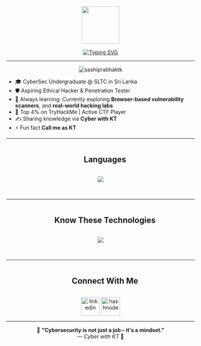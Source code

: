 <br>

<p align="center"><img src="https://github.com/7oSkaaa/7oSkaaa/blob/main/Images/about_me.gif?raw=true" width="100px"></p>
<p align="center"><a href="https://git.io/typing-svg"><img src="https://readme-typing-svg.herokuapp.com/?font=Fira+Code&weight=600&size=32&pause=1000&color=38bdae&center=true&width=520&lines=I%27m+Sashiprabha+KTK;Aspiring+Cybersecurity;CTF+Player;Learning+Web+Pentesting" alt="Typing SVG" /></a></p>
<hr>



<p align="center"> <img src="https://komarev.com/ghpvc/?username=sashiprabhaktk&label=Profile%20views&color=0e75b6&style=flat" alt="sashiprabhaktk" /> </p>

- 🎓 CyberSec Undergraduate @ SLTC in Sri Lanka
- 🛡️ Aspiring Ethical Hacker & Penetration Tester
- 🧠 Always learning: Currently exploring **Browser-based vulnerability scanners**, and **real-world hacking labs**
- 🥷 Top 4% on TryHackMe | Active CTF Player
- ✍️ Sharing knowledge via **Cyber with KT**
- ⚡ Fun fact **Call me as KT**
<hr>




<!--h1 without bottom border-->
<div id="user-content-toc">
  <ul align="center">
    <summary><h2 style="display: inline-block">Languages</h2></summary>
  </ul>
</div>
<!--tech stack icons-->
<p align="center">
  <a href="https://skillicons.dev">
    <img src="https://skillicons.dev/icons?i=html,css,js,python&perline=14" />
  </a>
</p>
<br>
<hr>

<!--h1 without bottom border-->
<div id="user-content-toc">
  <ul align="center">
    <summary><h2 style="display: inline-block">Know These Technologies</h2></summary>
  </ul>
</div>
<!--tech stack icons-->
<p align="center">
  <a href="https://skillicons.dev">
    <img src="https://skillicons.dev/icons?i=github,vscode,linux,discord&perline=14" />
  </a>
</p>
<br>
<hr>




<!-- Connect with me -->
<!--h2 without bottom border-->
<div id="user-content-toc">
  <ul align="center">
    <summary><h2 style="display: inline-block">Connect With Me</h2></summary>
  </ul>
</div>

<!--icons and links-->
<p align="center">
<a href="https://www.linkedin.com/in/sashiprabha-ktk44/" target="blank"><img align="center" src="https://user-images.githubusercontent.com/88904952/234979284-68c11d7f-1acc-4f0c-ac78-044e1037d7b0.png" alt="linkedin" height="50" width="50" /></a>
<a href="https://sashiprabhaktk.gitbook.io/cyber-with-kt/" target="blank"><img align="center" src="https://user-images.githubusercontent.com/88904952/234982196-562aea17-5532-4550-8c08-1c7cb994a541.png" alt="hashnode" height="50" width="50" /></a> 
</p>
<hr>


<p align="center">
  💬 <strong>"Cybersecurity is not just a job – it's a mindset."</strong><br>
  — <em>Cyber with KT</em> 🧠
</p>

